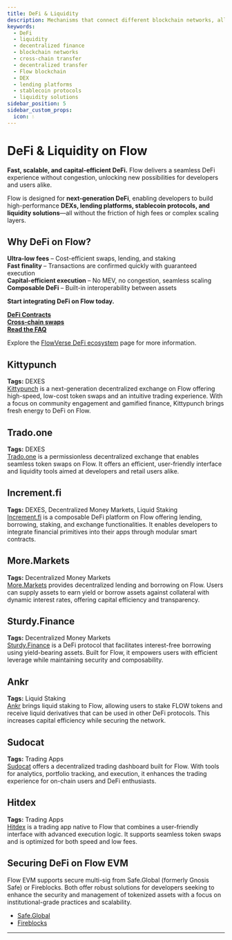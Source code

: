 ```yaml
---
title: DeFi & Liquidity
description: Mechanisms that connect different blockchain networks, allowing secure and decentralized transfer of assets and data across platforms.
keywords:
  - DeFi
  - liquidity
  - decentralized finance
  - blockchain networks
  - cross-chain transfer
  - decentralized transfer
  - Flow blockchain
  - DEX
  - lending platforms
  - stablecoin protocols
  - liquidity solutions
sidebar_position: 5
sidebar_custom_props:
  icon: 💧
---
```


# DeFi & Liquidity on Flow

**Fast, scalable, and capital-efficient DeFi.** Flow delivers a seamless DeFi experience without congestion, unlocking new possibilities for developers and users alike.

Flow is designed for **next-generation DeFi**, enabling developers to build high-performance **DEXs, lending platforms, stablecoin protocols, and liquidity solutions**—all without the friction of high fees or complex scaling layers.

## Why DeFi on Flow?

**Ultra-low fees** – Cost-efficient swaps, lending, and staking  
**Fast finality** – Transactions are confirmed quickly with guaranteed execution  
**Capital-efficient execution** – No MEV, no congestion, seamless scaling  
**Composable DeFi** – Built-in interoperability between assets

**Start integrating DeFi on Flow today.**

**[DeFi Contracts](./defi-contracts.md)**  
**[Cross-chain swaps](./cross-chain-swaps.md)**  
**[Read the FAQ](./faq.md)**

Explore the [FlowVerse DeFi ecosystem](https://www.flowverse.co/?categories=defi) page for more information.

<div id="cards" className="cards">

## Kittypunch

**Tags:** DEXES  
[Kittypunch][1] is a next-generation decentralized exchange on Flow offering high-speed, low-cost token swaps and an intuitive trading experience. With a focus on community engagement and gamified finance, Kittypunch brings fresh energy to DeFi on Flow.

## Trado.one

**Tags:** DEXES  
[Trado.one][2] is a permissionless decentralized exchange that enables seamless token swaps on Flow. It offers an efficient, user-friendly interface and liquidity tools aimed at developers and retail users alike.

## Increment.fi

**Tags:** DEXES, Decentralized Money Markets, Liquid Staking  
[Increment.fi][3] is a composable DeFi platform on Flow offering lending, borrowing, staking, and exchange functionalities. It enables developers to integrate financial primitives into their apps through modular smart contracts.

## More.Markets

**Tags:** Decentralized Money Markets  
[More.Markets][4] provides decentralized lending and borrowing on Flow. Users can supply assets to earn yield or borrow assets against collateral with dynamic interest rates, offering capital efficiency and transparency.

## Sturdy.Finance

**Tags:** Decentralized Money Markets  
[Sturdy.Finance][5] is a DeFi protocol that facilitates interest-free borrowing using yield-bearing assets. Built for Flow, it empowers users with efficient leverage while maintaining security and composability.

## Ankr

**Tags:** Liquid Staking  
[Ankr][6] brings liquid staking to Flow, allowing users to stake FLOW tokens and receive liquid derivatives that can be used in other DeFi protocols. This increases capital efficiency while securing the network.


## Sudocat

**Tags:** Trading Apps  
[Sudocat][7] offers a decentralized trading dashboard built for Flow. With tools for analytics, portfolio tracking, and execution, it enhances the trading experience for on-chain users and DeFi enthusiasts.

## Hitdex

**Tags:** Trading Apps  
[Hitdex][8] is a trading app native to Flow that combines a user-friendly interface with advanced execution logic. It supports seamless token swaps and is optimized for both speed and low fees.

</div>

[1]: https://www.kittypunch.xyz/
[2]: https://www.trado.one/
[3]: https://app.increment.fi/
[4]: https://www.more.markets/
[5]: https://sturdy.finance/
[6]: https://www.ankr.com/
[7]: https://www.sudocat.ai/
[8]: https://www.hitdex.com/#/welcome

## Securing DeFi on Flow EVM

Flow EVM supports secure multi-sig from Safe.Global (formerly Gnosis Safe) or Fireblocks. Both offer robust solutions for 
developers seeking to enhance the security and management of tokenized assets with a focus on institutional-grade practices and scalability.

* [Safe.Global](https://safe.flow.com/)
* [Fireblocks](https://www.fireblocks.com/)

---

